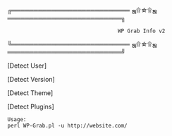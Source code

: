  ╔═══════════════════════════ ஜ۩☆۩ஜ ══════════════════════════╗
 
                                       WP Grab Info v2

 ╚═══════════════════════════ ஜ۩☆۩ஜ ══════════════════════════╝


[Detect User]

[Detect Version]

[Detect Theme]

[Detect Plugins]

    Usage:
    perl WP-Grab.pl -u http://website.com/
